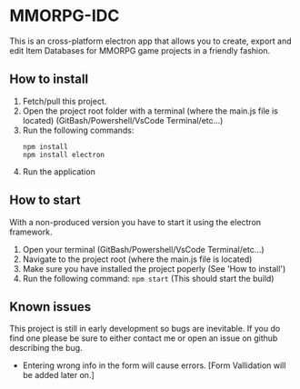 # MMORPG-IDC
 This is an cross-platform electron app that allows you to create, export and edit Item Databases for MMORPG game projects in a friendly fashion.

## How to install
1. Fetch/pull this project.
2. Open the project root folder with a terminal (where the main.js file is located) (GitBash/Powershell/VsCode Terminal/etc...)
3. Run the following commands: 
    ```
    npm install
    npm install electron
    ```
4. Run the application

## How to start

With a non-produced version you have to start it using the electron framework.

1. Open your terminal (GitBash/Powershell/VsCode Terminal/etc...)
2. Navigate to the project root (where the main.js file is located)
3. Make sure you have installed the project poperly (See 'How to install')
4. Run the following command: `npm start` (This should start the build)

## Known issues
This project is still in early development so bugs are inevitable. If you do find one please be sure to either contact me or open an issue on github describing the bug.

- Entering wrong info in the form will cause errors. [Form Vallidation will be added later on.]

